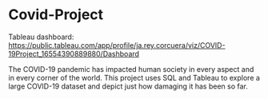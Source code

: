 # Covid-Project
Tableau dashboard: https://public.tableau.com/app/profile/ja.rey.corcuera/viz/COVID-19Project_16554390889880/Dashboard

The COVID-19 pandemic has impacted human society in every aspect and in every corner of the world. This project uses SQL and Tableau to explore a large COVID-19 dataset and depict just how damaging it has been so far.
